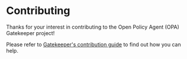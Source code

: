 # Contributing

Thanks for your interest in contributing to the Open Policy Agent (OPA) Gatekeeper project!

Please refer to [Gatekeeper's contribution guide](https://open-policy-agent.github.io/gatekeeper/website/docs/help)
to find out how you can help.
